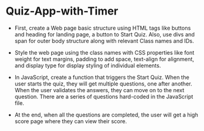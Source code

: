 # Quiz-App-with-Timer 

- First, create a Web page basic structure using HTML tags like buttons and heading for landing page, a button to Start Quiz. Also, use divs and span for outer body structure along with relevant Class names and IDs.
  
- Style the web page using the class names with CSS properties like font weight for text margins, padding to add space, text-align for alignment, and display type for display styling of individual elements.
  
- In JavaScript, create a function that triggers the Start Quiz. When the user starts the quiz, they will get multiple questions, one after another. When the user validates the answers, they can move on to the next question. There are a series of questions hard-coded in the JavaScript file.

- At the end, when all the questions are completed, the user will get a high score page where they can view their score.
